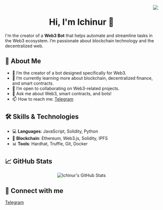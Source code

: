 <img align="right" src="https://visitor-badge.laobi.icu/badge?page_id=ichinur.ichinur&left_color=royalblue&right_color=black"  />
<h1 align="center">Hi, I'm Ichinur 👋 </h1>

I'm the creator of a **Web3 Bot** that helps automate and streamline tasks in the Web3 ecosystem. I’m passionate about blockchain technology and the decentralized web.

## 🚀 About Me
- 🔭 I’m the creator of a bot designed specifically for Web3.
- 🌱 I’m currently learning more about blockchain, decentralized finance, and smart contracts.
- 👯 I’m open to collaborating on Web3-related projects.
- 💬 Ask me about Web3, smart contracts, and bots!
- 📫 How to reach me: [Telegram](https://t.me/litbrother)

## 🛠️ Skills & Technologies
- 💻 **Languages**: JavaScript, Solidity, Python
- 🔗 **Blockchain**: Ethereum, Web3.js, Solidity, IPFS
- 📊 **Tools**: Hardhat, Truffle, Git, Docker

## 📈 GitHub Stats
<p align="center">
  <img src="https://github-readme-stats.vercel.app/api?username=ichinur&show_icons=true&hide_title=true&count_private=true&hide=prs&theme=radical" alt="Ichinur's GitHub Stats" />
</p>


## 🔗 Connect with me
[Telegram](https://t.me/litbrother)
